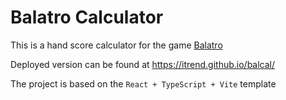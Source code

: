 # Balatro Calculator

This is a hand score calculator for the game [Balatro](https://www.playbalatro.com/)

Deployed version can be found at https://itrend.github.io/balcal/

The project is based on the `React + TypeScript + Vite` template

